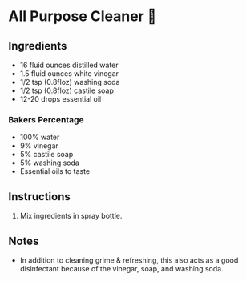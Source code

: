 # All Purpose Cleaner 🧼

## Ingredients

* 16 fluid ounces distilled water
* 1.5 fluid ounces white vinegar
* 1/2 tsp (0.8floz) washing soda
* 1/2 tsp (0.8floz) castile soap
* 12-20 drops essential oil

### Bakers Percentage

* 100% water
* 9% vinegar
* 5% castile soap
* 5% washing soda
* Essential oils to taste

## Instructions

1. Mix ingredients in spray bottle.

## Notes

* In addition to cleaning grime & refreshing, this also acts as a good disinfectant because of the vinegar, soap, and washing soda.
